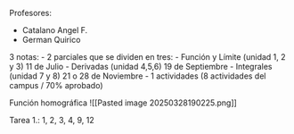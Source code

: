 Profesores:
- Catalano Angel F.
- German Quirico

3 notas:
	- 2 parciales que se dividen en tres:
		- Función y Límite (unidad 1, 2 y 3) 11 de Julio
		- Derivadas (unidad 4,5,6) 19 de Septiembre
		- Integrales (unidad 7 y 8) 21 o 28 de Noviembre
	- 1 actividades (8 actividades del campus / 70% aprobado)

Función homográfica
![[Pasted image 20250328190225.png]]

Tarea 1.:
1, 2, 3, 4, 9, 12
